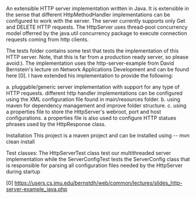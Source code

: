 An extensible HTTP server implementation written in Java. It is extensible in the sense that different HttpMethodHandler implementations can be configured to work with the server. The server currently supports only Get and DELETE HTTP requests. The HttpServer uses thread-pool concurrency model offerred by the java.util concurrency package to execute connection requests coming from http clients.

The tests folder contains some test that tests the implementation of this HTTP server. Note, that this is far from a production ready server, so please avoid:). The implementation uses the http-server-example from David Bernstein's lecture on Network Applications Development and can be found here [0]. I have extended his implementation to provide the following:

a. pluggable/generic server implementation with support for any type of HTTP requests. different http handler implementations can be configured using the XML configuration file found in main/resources folder. 
b. using maven for dependency management and improve folder structure.
c. using a properties file to store the HttpServer's webroot, port and host configurations. a properties file is also used to configure HTTP statues phrases used by the HttpResponse class.

Installation
This project is a maven project and can be installed using -- mvn clean install

Test classes:
The HttpServerTest class test our multithreaded server implementation while the ServerConfigTest tests the ServerConfig class that is responsible for parsing all configuration files needed by the HttpServer during startup

[0] https://users.cs.jmu.edu/bernstdh/web/common/lectures/slides_http-server-example_java.php
